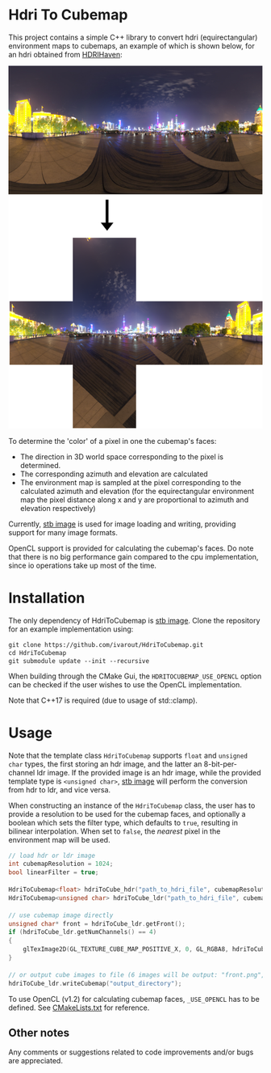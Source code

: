 # Hdri To Cubemap 
This project contains a simple C++ library to convert hdri (equirectangular) environment maps to cubemaps, an example of which is shown below, for an hdri obtained from [HDRIHaven](https://hdrihaven.com/):

![GitHub Logo](images/cubemap.png)

To determine the 'color' of a pixel in one the cubemap's faces:
- The direction in 3D world space corresponding to the pixel is determined.
- The corresponding azimuth and elevation are calculated
- The environment map is sampled at the pixel corresponding to the calculated azimuth and elevation (for the equirectangular environment map the pixel distance along x and y are proportional to azimuth and elevation respectively)

Currently, [stb image](<https://github.com/nothings/stb>) is used for image loading and writing, providing support for many image formats. 

OpenCL support is provided for calculating the cubemap's faces. Do note that there is no big performance gain compared to the cpu implementation, since io operations take up most of the time.

# Installation
The only dependency of HdriToCubemap is [stb image](<https://github.com/nothings/stb>). Clone the repository for an example implementation using:

```
git clone https://github.com/ivarout/HdriToCubemap.git
cd HdriToCubemap
git submodule update --init --recursive
```

When building through the CMake Gui, the `HDRITOCUBEMAP_USE_OPENCL` option can be checked if the user wishes to use the OpenCL implementation.

Note that C++17 is required (due to usage of std::clamp).

# Usage
Note that the template class `HdriToCubemap` supports `float` and `unsigned char` types, the first storing an hdr image, and the latter an 8-bit-per-channel ldr image. If the provided image is an hdr image, while the provided template type is `<unsigned char>`, [stb image](<https://github.com/nothings/stb>) will perform the conversion from hdr to ldr, and vice versa.

When constructing an instance of the `HdriToCubemap` class, the user has to provide a resolution to be used for the cubemap faces, and optionally a boolean which sets the filter type, which defaults to `true`, resulting in bilinear interpolation. When set to `false`, the *nearest* pixel in the environment map will be used.

```c++
// load hdr or ldr image
int cubemapResolution = 1024;
bool linearFilter = true; 

HdriToCubemap<float> hdriToCube_hdr("path_to_hdri_file", cubemapResolution, linearFilter);
HdriToCubemap<unsigned char> hdriToCube_ldr("path_to_hdri_file", cubemapResolution, linearFilter);

// use cubemap image directly
unsigned char* front = hdriToCube_ldr.getFront();
if (hdriToCube_ldr.getNumChannels() == 4)
{
    glTexImage2D(GL_TEXTURE_CUBE_MAP_POSITIVE_X, 0, GL_RGBA8, hdriToCube.getCubemapResolution(), hdriToCube.getCubemapResolution(), 0, GL_RGBA, GL_UNSIGNED_BYTE, front);
}

// or output cube images to file (6 images will be output: "front.png", "back.png", "left.png", "right.png", "up.png", and "down.png")
hdriToCube_ldr.writeCubemap("output_directory");
```

To use OpenCL (v1.2) for calculating cubemap faces, `_USE_OPENCL` has to be defined. See [CMakeLists.txt](HdriToCubemap/CMakeLists.txt) for reference. 

## Other notes 

Any comments or suggestions related to code improvements and/or bugs are appreciated.
